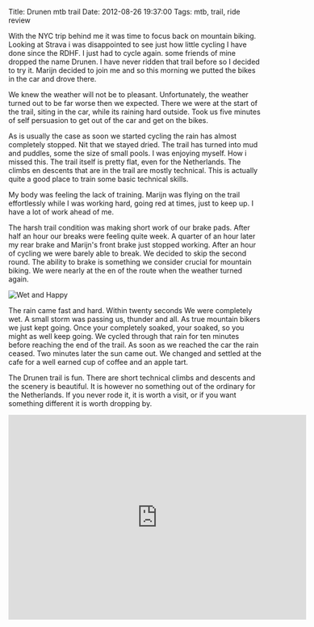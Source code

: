 Title: Drunen mtb trail
Date: 2012-08-26 19:37:00
Tags: mtb, trail, ride review

With the NYC trip behind me it was time to focus back on mountain biking. Looking at Strava i was disappointed to see just how little cycling I have done since the RDHF. I just had to cycle again. some friends of mine dropped the name Drunen. I have never ridden that trail before so I decided to try it. Marijn decided to join me and so this morning we putted the bikes in the car and drove there.

We knew the weather will not be to pleasant. Unfortunately, the weather turned out to be far worse then we expected. There we were at the start of the trail, siting in the car, while its raining hard outside. Took us five minutes of self persuasion to get out of the car and get on the bikes.

As is usually the case as soon we started cycling the rain has almost completely stopped. Nit that we stayed dried. The trail has turned into mud and puddles, some the size of small pools. I was enjoying myself. How i missed this. The trail itself is pretty flat, even for the Netherlands. The climbs en descents that are in the trail are mostly technical. This is actually quite a good place to train some basic technical skills.

My body was feeling the lack of training. Marijn was flying on the trail effortlessly while I was working hard, going red at times, just to keep up. I have a lot of work ahead of me.

The harsh trail condition was making short work of our brake pads. After half an hour our breaks were feeling quite week. A quarter of an hour later my rear brake and Marijn's front brake just stopped working. After an hour of cycling we were barely able to break. We decided to skip the second round. The ability to brake is something we consider crucial for mountain biking.
We were nearly at the en of the route when the weather turned again.

![Wet and Happy](/static/images/drunen-20120826.jpg)

The rain came fast and hard. Within twenty seconds We were completely wet. A small storm was passing us, thunder and all. As true mountain bikers we just kept going. Once your completely soaked, your soaked, so you might as well keep going. We cycled through that rain for ten minutes before reaching the end of the trail. As soon as we reached the car the rain ceased. Two minutes later the sun came out. We changed and  settled at the cafe for a well earned cup of coffee and an apple tart.

The Drunen trail is fun. There are short technical climbs and descents and the scenery is beautiful. It is however no something out of the ordinary for the Netherlands. If you never rode it, it is worth a visit, or if you want something different it is worth dropping by.

<iframe height='405' width='590' frameborder='0' allowtransparency='true' scrolling='no' src='http://app.strava.com/runs/19786868/embed/1bef1894423db7f52dc1cd710156ee3295c1a664'></iframe>